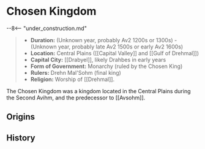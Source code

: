 # Chosen Kingdom

--8<-- "under_construction.md"

> - **Duration:** (Unknown year, probably
Av2 1200s or 1300s) - (Unknown year, probably late Av2 1500s or early Av2 1600s)
> - **Location:** Central Plains ([[Capital Valley]] and [[Gulf of Drehmal]])
> - **Capital City:** [[Drabyel]], likely Drahbes in early years
> - **Form of Government:** Monarchy (ruled by the Chosen King)
> - **Rulers:** Drehn Mal'Sohm (final king)
> - **Religion:** Worship of [[Drehmal]].

The Chosen Kingdom was a kingdom located in the Central Plains during the Second Avihm, and the predecessor to [[Avsohm]]. 

## Origins

## History
